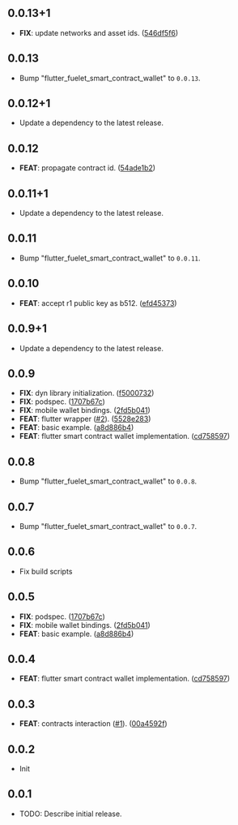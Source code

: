 ## 0.0.13+1

 - **FIX**: update networks and asset ids. ([546df5f6](https://github.com/Fuelet/SmartContractWalletSDK/commit/546df5f61e527aecf70c7ce5a6a3830afa43e38d))

## 0.0.13

 - Bump "flutter_fuelet_smart_contract_wallet" to `0.0.13`.

## 0.0.12+1

 - Update a dependency to the latest release.

## 0.0.12

 - **FEAT**: propagate contract id. ([54ade1b2](https://github.com/Fuelet/SmartContractWalletSDK/commit/54ade1b230558508f9c978589d94f2fa3c82a44d))

## 0.0.11+1

 - Update a dependency to the latest release.

## 0.0.11

 - Bump "flutter_fuelet_smart_contract_wallet" to `0.0.11`.

## 0.0.10

 - **FEAT**: accept r1 public key as b512. ([efd45373](https://github.com/Fuelet/SmartContractWalletSDK/commit/efd453737a35a28f26daa7c46c37e724810d9640))

## 0.0.9+1

 - Update a dependency to the latest release.

## 0.0.9

 - **FIX**: dyn library initialization. ([f5000732](https://github.com/Fuelet/SmartContractWalletSDK/commit/f50007325b1cd7d9844ee2e9348f611ad2d62fed))
 - **FIX**: podspec. ([1707b67c](https://github.com/Fuelet/SmartContractWalletSDK/commit/1707b67cb6b89609a2f33f14fb01f5fe0fb5b8cc))
 - **FIX**: mobile wallet bindings. ([2fd5b041](https://github.com/Fuelet/SmartContractWalletSDK/commit/2fd5b041bc3fd97b914d27e8f36d5964ee018432))
 - **FEAT**: flutter wrapper ([#2](https://github.com/Fuelet/SmartContractWalletSDK/issues/2)). ([5528e283](https://github.com/Fuelet/SmartContractWalletSDK/commit/5528e283524226c2caf308b11f85af0e911c41e0))
 - **FEAT**: basic example. ([a8d886b4](https://github.com/Fuelet/SmartContractWalletSDK/commit/a8d886b40e38f3a4425f9c4b28244b98cd560da5))
 - **FEAT**: flutter smart contract wallet implementation. ([cd758597](https://github.com/Fuelet/SmartContractWalletSDK/commit/cd75859773691a3646d8843ffc2dd153c8798f81))

## 0.0.8

 - Bump "flutter_fuelet_smart_contract_wallet" to `0.0.8`.

## 0.0.7

 - Bump "flutter_fuelet_smart_contract_wallet" to `0.0.7`.

## 0.0.6

 - Fix build scripts

## 0.0.5

 - **FIX**: podspec. ([1707b67c](https://github.com/Fuelet/SmartContractWalletSDK/commit/1707b67cb6b89609a2f33f14fb01f5fe0fb5b8cc))
 - **FIX**: mobile wallet bindings. ([2fd5b041](https://github.com/Fuelet/SmartContractWalletSDK/commit/2fd5b041bc3fd97b914d27e8f36d5964ee018432))
 - **FEAT**: basic example. ([a8d886b4](https://github.com/Fuelet/SmartContractWalletSDK/commit/a8d886b40e38f3a4425f9c4b28244b98cd560da5))

## 0.0.4

 - **FEAT**: flutter smart contract wallet implementation. ([cd758597](https://github.com/Fuelet/SmartContractWalletSDK/commit/cd75859773691a3646d8843ffc2dd153c8798f81))

## 0.0.3

 - **FEAT**: contracts interaction ([#1](https://github.com/Fuelet/SmartContractWalletSDK/issues/1)). ([00a4592f](https://github.com/Fuelet/SmartContractWalletSDK/commit/00a4592f0da26750d531466bd11af06331b568f3))

## 0.0.2

 - Init

## 0.0.1

* TODO: Describe initial release.
